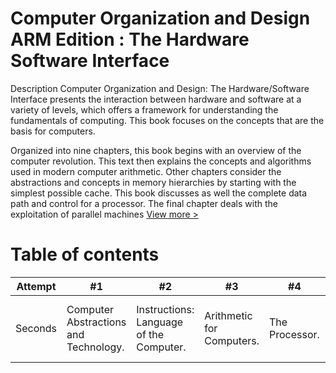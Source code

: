 # Computer Organization and Design ARM Edition : The Hardware Software Interface
Description
Computer Organization and Design: The Hardware/Software Interface presents the interaction between hardware and software at a variety of levels, which offers a framework for understanding the fundamentals of computing. This book focuses on the concepts that are the basis for computers.

Organized into nine chapters, this book begins with an overview of the computer revolution. This text then explains the concepts and algorithms used in modern computer arithmetic. Other chapters consider the abstractions and concepts in memory hierarchies by starting with the simplest possible cache. This book discusses as well the complete data path and control for a processor. The final chapter deals with the exploitation of parallel machines
[View more >](https://www.bookdepository.com/Computer-Organization-and-Design-ARM-Edition-David-A.-Patterson/9780128017333?redirected=true&utm_medium=Google&utm_campaign=Base3&utm_source=TR&utm_content=Computer-Organization-and-Design-ARM-Edition&selectCurrency=USD&w=AFD5AU99Z1NTCLA8038C&pdg=pla-297612067635:kwd-297612067635:cmp-869891249:adg-40553778421:crv-203872411587:pid-9780128017333:dev-c&gclid=Cj0KCQiAtvPjBRDPARIsAJfZz0qeuDGQAGLa97NKwXLWp0tmhr773R6X0OmvbPDQZNDsKsHr65_Ouo8aAgV_EALw_wcB)

 # Table of contents
Attempt | #1 | #2 | #3 | #4 | #5 | #6 | #A | #B | #C | #D | 
--- | --- | --- | --- |--- |--- |--- |--- |--- |--- |--- |
Seconds | Computer Abstractions and Technology. | Instructions: Language of the Computer.| Arithmetic for Computers. | The Processor. | Large and Fast: Exploiting Memory Hierarchy. | Parallel Processors from Client to Cloud. | The Basics of Logic Design. | Graphics and Computing GPUs. |  Mapping Control to Hardware. | A Survey of RISC Architectures | 
